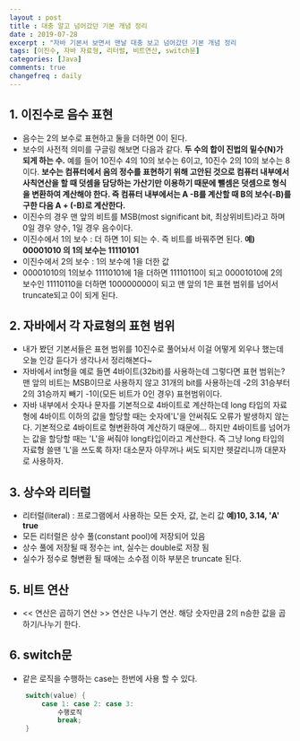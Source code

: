 ```yaml
---
layout : post
title : 대충 알고 넘어갔던 기본 개념 정리 
date : 2019-07-28
excerpt : "자바 기본서 보면서 맨날 대충 보고 넘어갔던 기본 개념 정리                 "
tags: [이진수, 자바 자료형, 리터럴, 비트연산, switch문]
categories: [Java]
comments: true
changefreq : daily
---
```




## 1. 이진수로 음수 표현 

- 음수는 2의 보수로 표현하고 둘을 더하면 0이 된다. 
- 보수의 사전적 의미를 구글링 해보면 다음과 같다. **두 수의 합이 진법의 밑수(N)가 되게 하는 수.** 예를 들어 10진수 4의 10의 보수는 6이고, 10진수 2의 10의 보수는 8이다. **보수는 컴퓨터에서 음의 정수를 표현하기 위해 고안된 것으로 컴퓨터 내부에서 사칙연산을 할 때 덧셈을 담당하는 가산기만 이용하기 때문에 뺄셈은 덧셈으로 형식을 변환하여 계산해야 한다. 즉 컴퓨터 내부에서는 A -B를 계산할 때 B의 보수(-B)를 구한 다음 A + (-B)로 계산한다.** 
- 이진수의 경우 맨 앞의 비트를 MSB(most significant bit, 최상위비트)라고 하며 0일 경우 양수, 1일 경우 음수이다.
- 이진수에서 1의 보수 : 더 하면 1이 되는 수. 즉 비트를 바꿔주면 된다. **예) 00001010 의 1의 보수는 11110101** 
- 이진수에서 2의 보수 : 1의 보수에 1을 더한 값 
- 00001010의 1의보수 11110101에 1을 더하면 11110110이 되고 00001010에 2의 보수인 11110110을 더하면 100000000이 되고 맨 앞의 1은 표현 범위를 넘어서 truncate되고 0이 되게 된다.  

## 2. 자바에서 각 자료형의 표현 범위 

- 내가 봤던 기본서들은 표현 범위를 10진수로 풀어놔서 이걸 어떻게 외우나 했는데 오늘 인강 듣다가 생각나서 정리해본다~
- 자바에서 int형을 예로 들면 4바이트(32bit)를 사용하는데 그렇다면 표현 범위는? 맨 앞의 비트는 MSB이므로 사용하지 않고 31개의 bit를 사용하는데 -2의 31승부터 2의 31승까지 빼기 -1이(모든 비트가 0인 경우) 표현범위이다.
- 자바 내부에서 숫자나 문자를 기본적으로 4바이트로 계산하는데 long 타입의 자료형에 4바이트 이하의 값을 할당할 때는 숫자에'L'을 안써줘도 오류가 발생하지 않는다. 기본적으로 4바이트로 형변환하여 계산하기 때문에... 하지만 4바이트를 넘어가는 값을 할당할 때는 'L'을 써줘야 long타입이라고 계산한다. 즉 그냥 long 타입의 자료형 쓸땐 'L'을 쓰도록 하자! 대소문자 아무꺼나 써도 되지만 헷갈리니까 대문자로 사용하자.

## 3. 상수와 리터럴 

- 리터럴(literal) : 프로그램에서 사용하는 모든 숫자, 값, 논리 값 **예)10, 3.14, 'A' true**
- 모든 리터럴은 상수 풀(constant pool)에 저장되어 있음
- 상수 풀에 저장될 때 정수는 int, 실수는 double로 저장 됨 
- 실수가 정수로 형변환 될 때에는 소수점 이하 부분은 truncate 된다.

## 5. 비트 연산 

- << 연산은 곱하기 연산 >> 연산은 나누기 연산. 해당 숫자만큼 2의 n승한 값을 곱하기/나누기 한다.

## 6. switch문

- 같은 로직을 수행하는 case는 한번에 사용 할 수 있다. 
~~~ java
    switch(value) {
        case 1: case 2: case 3:
            수행로직
            break;
    }
~~~